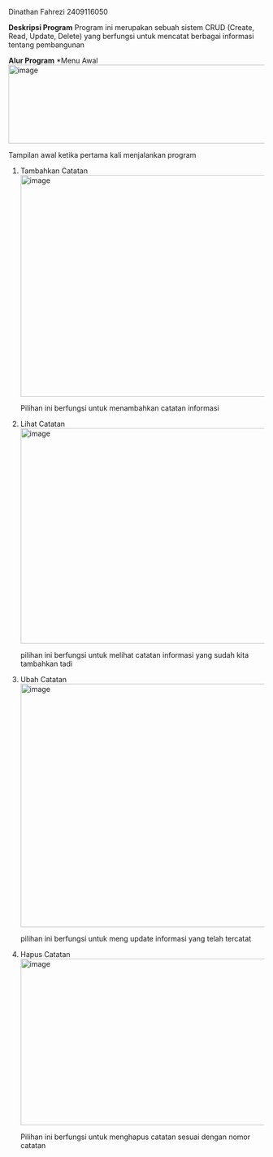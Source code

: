 Dinathan Fahrezi 2409116050

**Deskripsi Program**
Program ini merupakan sebuah sistem CRUD (Create, Read, Update, Delete) yang berfungsi untuk mencatat berbagai informasi tentang pembangunan

**Alur Program**
*Menu Awal
<img width="592" height="155" alt="image" src="https://github.com/user-attachments/assets/77455492-d54b-425b-a939-e557071f4b88" />

Tampilan awal ketika pertama kali menjalankan program

1. Tambahkan Catatan
   <img width="758" height="436" alt="image" src="https://github.com/user-attachments/assets/ffb2f55c-c0fc-4a4d-a5de-f2f0d72b0f70" />

   Pilihan ini berfungsi untuk menambahkan catatan informasi 
3. Lihat Catatan
   <img width="587" height="424" alt="image" src="https://github.com/user-attachments/assets/773110e9-4266-469e-b17c-d3b69f71bd9d" />

   pilihan ini berfungsi untuk melihat catatan informasi yang sudah kita tambahkan tadi
5. Ubah Catatan
   <img width="759" height="479" alt="image" src="https://github.com/user-attachments/assets/65e3de77-7441-43a1-a775-088268c0ece4" />

   pilihan ini berfungsi untuk meng update informasi yang telah tercatat
6. Hapus Catatan
   <img width="584" height="328" alt="image" src="https://github.com/user-attachments/assets/54d6c34e-0b1d-4b9a-9c14-a1f539a59255" />

   Pilihan ini berfungsi untuk menghapus catatan sesuai dengan nomor catatan
   
